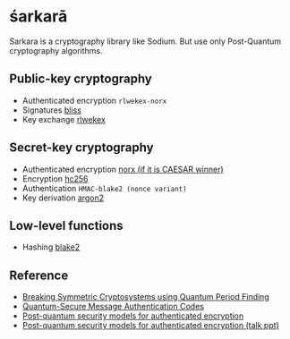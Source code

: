 śarkarā
=======

Sarkara is a cryptography library like Sodium. But use only Post-Quantum cryptography algorithms.


Public-key cryptography
-----------------------

* Authenticated encryption
	`rlwekex-norx`
* Signatures
	[bliss](http://bliss.di.ens.fr/)
* Key exchange
	[rlwekex](https://en.wikipedia.org/wiki/Ring_learning_with_errors_key_exchange)

Secret-key cryptography
-----------------------

* Authenticated encryption
	[norx (if it is CAESAR winner)](https://norx.io/)
* Encryption
	[hc256](https://en.wikipedia.org/wiki/HC-256)
* Authentication
	`HMAC-blake2 (nonce variant)`
* Key derivation
	[argon2](https://en.wikipedia.org/wiki/Argon2)

Low-level functions
-------------------

* Hashing
	[blake2](https://en.wikipedia.org/wiki/BLAKE\_(hash\_function))


Reference
---------

* [Breaking Symmetric Cryptosystems using Quantum Period Finding](https://arxiv.org/pdf/1602.05973)
* [Quantum-Secure Message Authentication Codes](http://eprint.iacr.org/2012/606.pdf)
* [Post-quantum security models for authenticated encryption](http://cacr.uwaterloo.ca/techreports/2016/cacr2016-04.pdf)
* [Post-quantum security models for authenticated encryption (talk ppt)](https://pqcrypto2016.jp/data/Soukharev-talk3.pdf)
